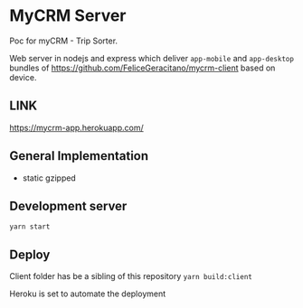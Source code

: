 # MyCRM Server

Poc for myCRM - Trip Sorter.

Web server in nodejs and express which deliver `app-mobile` and `app-desktop` bundles of https://github.com/FeliceGeracitano/mycrm-client based on device.

## LINK
https://mycrm-app.herokuapp.com/

## General Implementation
- static gzipped


## Development server
`yarn start`

## Deploy
Client folder has be a sibling of this repository
`yarn build:client`

Heroku is set to automate the deployment
